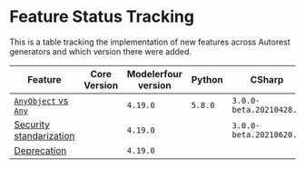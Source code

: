 # Feature Status Tracking

This is a table tracking the implementation of new features across Autorest generators and which version there were added.

| Feature                                  | Core Version | Modelerfour version | Python  | CSharp                  | Java | Typescript | Go  | Swift |
| ---------------------------------------- | ------------ | ------------------- | ------- | ----------------------- | ---- | ---------- | --- | ----- |
| [`AnyObject` vs `Any`][any-feat]         |              | `4.19.0`            | `5.8.0` | `3.0.0-beta.20210428.3` |
| [Security standarization][security-feat] |              | `4.19.0`            |         | `3.0.0-beta.20210620.8` |
| [Deprecation][deprecation-feat]          |              | `4.19.0`            |

<!-- Feature links -->

[any-feat]: https://github.com/Azure/autorest/pull/4067
[security-feat]: https://github.com/Azure/autorest/pull/4018
[deprecation-feat]: https://github.com/Azure/autorest/pull/4033
[header-ignore]: https://github.com/Azure/autorest/pull/4147

<!-- Generator links -->

[security-csharp-wip]: https://github.com/Azure/autorest.csharp/pull/1128

